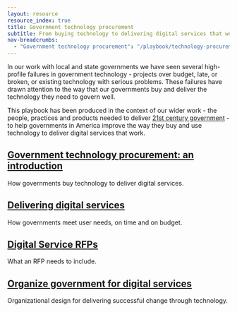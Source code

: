 ```yaml
---
layout: resource
resource_index: true
title: Government technology procurement
subtitle: From buying technology to delivering digital services that work.
nav-breadcrumbs:
  - "Government technology procurement": "/playbook/technology-procurement/"
---
```


In our work with local and state governments we have seen several high-profile failures in government technology - projects over budget, late, or broken, or existing technology with serious problems. These failures have drawn attention to the way that our governments buy and deliver the technology they need to govern well. 

This playbook has been produced in the context of our wider work - the people, practices and products needed to deliver [21st century government](/governments/principles/) - to help governments in America improve the way they buy and use technology to deliver digital services that work.

## [Government technology procurement: an introduction](/playbooks/technology-procurement/background/)

How governments buy technology to deliver digital services. 

## [Delivering digital services](/playbooks/technology-procurement/best-practices/)

How governments meet user needs, on time and on budget. 

## [Digital Service RFPs](/playbooks/technology-procurement/rfp-recommendations/)

What an RFP needs to include. 

## [Organize government for digital services](/playbooks/technology-procurement/organization-recommendations/)

Organizational design for delivering successful change through technology.
